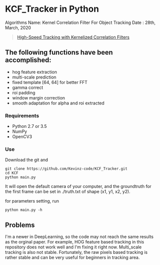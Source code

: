 # KCF_Tracker in Python
 
Algorithms Name: Kernel Correlation Filter For Object Tracking
Date : 28th, March, 2020 

> [High-Speed Tracking with Kernelized Correlation Filters](http://www.robots.ox.ac.uk/~joao/publications/henriques_tpami2015.pdf)<br>

## The following functions have been accomplished:
- hog feature extraction
- multi-scale prediction
- fixed template [64, 64] for better FFT
- gamma correct
- roi padding
- window margin correction
- smooth adaptation for alpha and roi extracted

### Requirements
- Python 2.7 or 3.5
- NumPy
- OpenCV3

### Use
Download the git and
```shell
git clone https://github.com/Kevinz-code/KCF_Tracker.git
cd KCF
python main.py
```
It will open the default camera of your computer, and the groundtruth for the first frame can be set in ./truth.txt of shape (x1, y1, x2, y2).

for parameters setting, run
```shell
python main.py -h 
```

## Problems
  I'm a newer in DeepLearning, so the code may not reach the same results as the orginal paper. For example, HOG feature based tracking in this repository does not work well and I'm fixing it right now. Multi_scale tracking is also not stable.
  Fortunately, the raw pixels based tracking is rather stable and can be very useful for beginners in tracking area.


